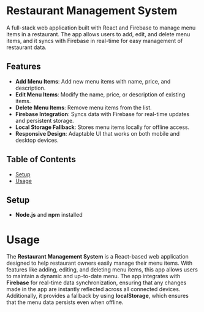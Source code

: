 # Restaurant Management System

A full-stack web application built with React and Firebase to manage menu items in a restaurant. The app allows users to add, edit, and delete menu items, and it syncs with Firebase in real-time for easy management of restaurant data.

## Features

- **Add Menu Items**: Add new menu items with name, price, and description.
- **Edit Menu Items**: Modify the name, price, or description of existing items.
- **Delete Menu Items**: Remove menu items from the list.
- **Firebase Integration**: Syncs data with Firebase for real-time updates and persistent storage.
- **Local Storage Fallback**: Stores menu items locally for offline access.
- **Responsive Design**: Adaptable UI that works on both mobile and desktop devices.

## Table of Contents

- [Setup](#setup)
- [Usage](#usage)

## Setup
- **Node.js** and **npm** installed

# Usage
The **Restaurant Management System** is a React-based web application designed to help restaurant owners easily manage their menu items.
With features like adding, editing, and deleting menu items, this app allows users to maintain a dynamic and up-to-date menu.
The app integrates with **Firebase** for real-time data synchronization, ensuring that any changes made in the app are instantly reflected across all connected devices.
Additionally, it provides a fallback by using **localStorage**, which ensures that the menu data persists even when offline.
